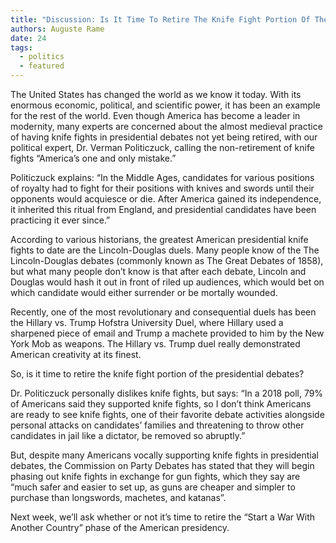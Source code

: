 ```yaml
---
title: "Discussion: Is It Time To Retire The Knife Fight Portion Of The Presidential Debates?"
authors: Auguste Rame
date: 24
tags:
  - politics
  - featured
---
```


The United States has changed the world as we know it today. With its enormous economic, political, and scientific power, it has been an example for the rest of the world. Even though America has become a leader in modernity, many experts are concerned about the almost medieval practice of having knife fights in presidential debates not yet being retired, with our political expert, Dr. Verman Politiczuck, calling the non-retirement of knife fights “America’s one and only mistake.”

Politiczuck explains:
“In the Middle Ages, candidates for various positions of royalty had to fight for their positions with knives and swords until their opponents would acquiesce or die. After America gained its independence, it inherited this ritual from England, and presidential candidates have been practicing it ever since.”

According to various historians, the greatest American presidential knife fights to date are the Lincoln-Douglas duels. Many people know of the The Lincoln-Douglas debates (commonly known as The Great Debates of 1858), but what many people don’t know is that after each debate, Lincoln and Douglas would hash it out in front of riled up audiences, which would bet on which candidate would either surrender or be mortally wounded.

Recently, one of the most revolutionary and consequential duels has been the Hillary vs. Trump Hofstra University Duel, where Hillary used a sharpened piece of email and Trump a machete provided to him by the New York Mob as weapons. The Hillary vs. Trump duel really demonstrated American creativity at its finest.

So, is it time to retire the knife fight portion of the presidential debates?

Dr. Politiczuck personally dislikes knife fights, but says:
“In a 2018 poll, 79% of Americans said they supported knife fights, so I don’t think Americans are ready to see knife fights, one of their favorite debate activities alongside personal attacks on candidates’ families and threatening to throw other candidates in jail like a dictator, be removed so abruptly.”

But, despite many Americans vocally supporting knife fights in presidential debates, the Commission on Party Debates has stated that they will begin phasing out knife fights in exchange for gun fights, which they say are “much safer and easier to set up, as guns are cheaper and simpler to purchase than longswords, machetes, and katanas”.

Next week, we’ll ask whether or not it’s time to retire the “Start a War With Another Country” phase of the American presidency.
